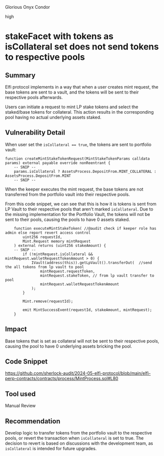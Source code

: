 Glorious Onyx Condor

high

# stakeFacet with tokens as isCollateral set does not send tokens to respective pools

## Summary
Elfi protocol implements in a way that when a user creates mint request, the base tokens are sent to a vault, and the tokens will be sent to their respective pools afterwards.

Users can initiate a request to mint LP stake tokens and select the staked/base tokens for collateral. This action results in the corresponding pool having no actual underlying assets staked.

## Vulnerability Detail
When user set the `isCollateral == true`, the tokens are sent to portfolio vault:

```solidity
function createMintStakeTokenRequest(MintStakeTokenParams calldata params) external payable override nonReentrant {
    -- SNIP -- 
    params.isCollateral ? AssetsProcess.DepositFrom.MINT_COLLATERAL : AssetsProcess.DepositFrom.MINT
    -- SNIP -- 
```

When the keeper executes the mint request, the base tokens are not transferred from the portfolio vault into their respective pools. 

From this code snippet, we can see that this is how it is tokens is sent from LP Vault to their respective pools that aren't marked `isCollateral`. Due to the missing implementation for the Portfolio Vault, the tokens will not be sent to their pools, causing the pools to have 0 assets staked.
```solidity
    function executeMintStakeToken( //@audit check if keeper role has admin else report revert access control
        uint256 requestId,
        Mint.Request memory mintRequest
    ) external returns (uint256 stakeAmount) {
    -- SNIP -- 
        if (!mintRequest.isCollateral && mintRequest.walletRequestTokenAmount > 0) {
            IVault(address(this)).getLpVault().transferOut(  //send the all tokens from lp vault to pool
                mintRequest.requestToken,
                mintRequest.stakeToken, // from lp vault transfer to pool
                mintRequest.walletRequestTokenAmount
            );
        }

        Mint.remove(requestId);

        emit MintSuccessEvent(requestId, stakeAmount, mintRequest);
    }
```
## Impact
Base tokens that is set as collateral will not be sent to their respective pools, causing the pool to have 0 underlying assets bricking the pool.
## Code Snippet
https://github.com/sherlock-audit/2024-05-elfi-protocol/blob/main/elfi-perp-contracts/contracts/process/MintProcess.sol#L80
## Tool used

Manual Review

## Recommendation
Develop logic to transfer tokens from the portfolio vault to the respective pools, or revert the transaction when `isCollateral` is set to true. The decision to revert is based on discussions with the development team, as `isCollateral` is intended for future upgrades.
